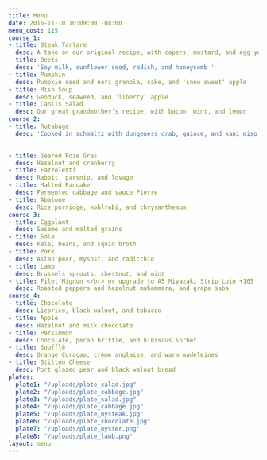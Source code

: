 ```yaml
---
title: Menu
date: 2016-11-10 10:09:00 -08:00
menu_cost: 115
course_1:
- title: Steak Tartare
  desc: A take on our original recipe, with capers, mustard, and egg yolk
- title: Beets
  desc: 'Soy milk, sunflower seed, radish, and honeycomb '
- title: Pumpkin
  desc: Pumpkin seed and nori granola, sake, and 'snow sweet' apple
- title: Miso Soup
  desc: Geoduck, seaweed, and 'liberty' apple
- title: Canlis Salad
  desc: Our great grandmother’s recipe, with bacon, mint, and lemon
course_2:
- title: Rutabaga
  desc: 'Cooked in schmaltz with dungeness crab, quince, and kani miso

'
- title: Seared Foie Gras
  desc: Hazelnut and cranberry
- title: Fazzoletti
  desc: Rabbit, parsnip, and lovage
- title: Malted Pancake
  desc: Fermented cabbage and sauce Pierre
- title: Abalone
  desc: Rice porridge, kohlrabi, and chrysanthemum
course_3:
- title: Eggplant
  desc: Sesame and malted grains
- title: Sole
  desc: Kale, beans, and squid broth
- title: Pork
  desc: Asian pear, mysost, and radicchio
- title: Lamb
  desc: Brussels sprouts, chestnut, and mint
- title: Filet Mignon </br> or upgrade to A5 Miyazaki Strip Loin +105
  desc: Roasted peppers and hazelnut muhammara, and grape saba
course_4:
- title: Chocolate
  desc: Licorice, black walnut, and tobacco
- title: Apple
  desc: Hazelnut and milk chocolate
- title: Persimmon
  desc: Chocolate, pecan brittle, and hibiscus sorbet
- title: Soufflè
  desc: Orange Curaçao, crème anglaise, and warm madeleines
- title: Stilton Cheese
  desc: Port glazed pear and black walnut bread
plates:
  plate1: "/uploads/plate_salad.jpg"
  plate2: "/uploads/plate_cabbage.jpg"
  plate3: "/uploads/plate_salad.jpg"
  plate4: "/uploads/plate_cabbage.jpg"
  plate5: "/uploads/plate_nysteak.jpg"
  plate6: "/uploads/plate_chocolate.jpg"
  plate7: "/uploads/plate_oyster.png"
  plate8: "/uploads/plate_lamb.png"
layout: menu
---
```


